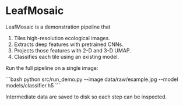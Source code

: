 # LeafMosaic

LeafMosaic is a demonstration pipeline that

1. Tiles high-resolution ecological images.
2. Extracts deep features with pretrained CNNs.
3. Projects those features with 2-D and 3-D UMAP.
4. Classifies each tile using an existing model.

Run the full pipeline on a single image:

\`\`\`bash
python src/run_demo.py --image data/raw/example.jpg --model models/classifier.h5
\`\`\`

Intermediate data are saved to disk so each step can be inspected.
